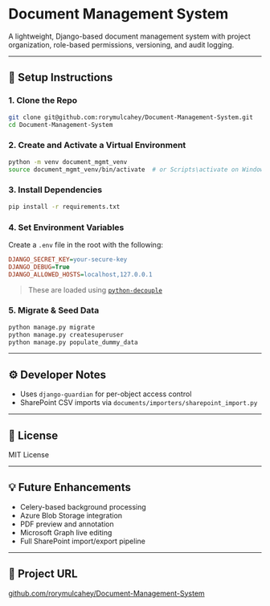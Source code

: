 # Document Management System

A lightweight, Django-based document management system with project organization, role-based permissions, versioning, and audit logging.

---

## 🚀 Setup Instructions

### 1. Clone the Repo

```bash
git clone git@github.com:rorymulcahey/Document-Management-System.git
cd Document-Management-System
```

### 2. Create and Activate a Virtual Environment

```bash
python -m venv document_mgmt_venv
source document_mgmt_venv/bin/activate  # or Scripts\activate on Windows
```

### 3. Install Dependencies

```bash
pip install -r requirements.txt
```

### 4. Set Environment Variables

Create a `.env` file in the root with the following:

```ini
DJANGO_SECRET_KEY=your-secure-key
DJANGO_DEBUG=True
DJANGO_ALLOWED_HOSTS=localhost,127.0.0.1
```

> These are loaded using [`python-decouple`](https://pypi.org/project/python-decouple/)

### 5. Migrate & Seed Data

```bash
python manage.py migrate
python manage.py createsuperuser
python manage.py populate_dummy_data
```

---

## ⚙️ Developer Notes

- Uses `django-guardian` for per-object access control
- SharePoint CSV imports via `documents/importers/sharepoint_import.py`

---

## 📝 License

MIT License

---

## 💡 Future Enhancements

- Celery-based background processing
- Azure Blob Storage integration
- PDF preview and annotation
- Microsoft Graph live editing
- Full SharePoint import/export pipeline

---

## 🔗 Project URL

[github.com/rorymulcahey/Document-Management-System](https://github.com/rorymulcahey/Document-Management-System)
